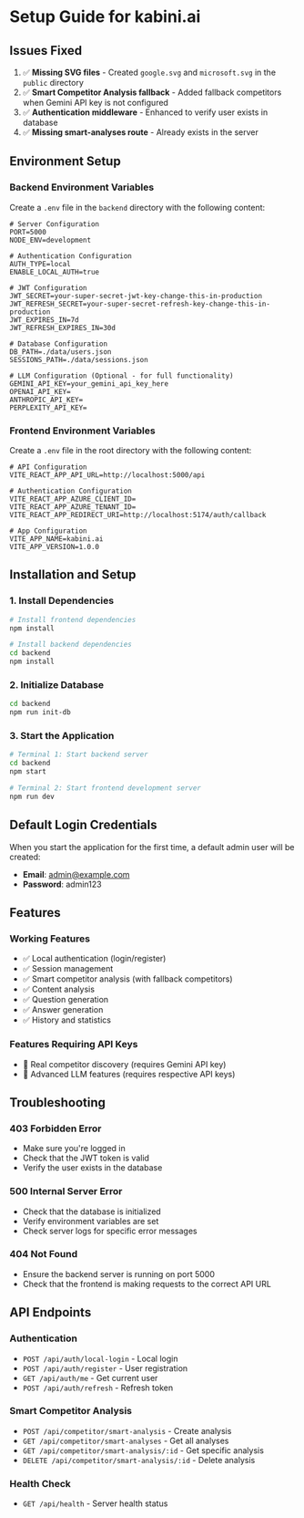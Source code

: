 # Setup Guide for kabini.ai

## Issues Fixed

1. ✅ **Missing SVG files** - Created `google.svg` and `microsoft.svg` in the `public` directory
2. ✅ **Smart Competitor Analysis fallback** - Added fallback competitors when Gemini API key is not configured
3. ✅ **Authentication middleware** - Enhanced to verify user exists in database
4. ✅ **Missing smart-analyses route** - Already exists in the server

## Environment Setup

### Backend Environment Variables

Create a `.env` file in the `backend` directory with the following content:

```env
# Server Configuration
PORT=5000
NODE_ENV=development

# Authentication Configuration
AUTH_TYPE=local
ENABLE_LOCAL_AUTH=true

# JWT Configuration
JWT_SECRET=your-super-secret-jwt-key-change-this-in-production
JWT_REFRESH_SECRET=your-super-secret-refresh-key-change-this-in-production
JWT_EXPIRES_IN=7d
JWT_REFRESH_EXPIRES_IN=30d

# Database Configuration
DB_PATH=./data/users.json
SESSIONS_PATH=./data/sessions.json

# LLM Configuration (Optional - for full functionality)
GEMINI_API_KEY=your_gemini_api_key_here
OPENAI_API_KEY=
ANTHROPIC_API_KEY=
PERPLEXITY_API_KEY=
```

### Frontend Environment Variables

Create a `.env` file in the root directory with the following content:

```env
# API Configuration
VITE_REACT_APP_API_URL=http://localhost:5000/api

# Authentication Configuration
VITE_REACT_APP_AZURE_CLIENT_ID=
VITE_REACT_APP_AZURE_TENANT_ID=
VITE_REACT_APP_REDIRECT_URI=http://localhost:5174/auth/callback

# App Configuration
VITE_APP_NAME=kabini.ai
VITE_APP_VERSION=1.0.0
```

## Installation and Setup

### 1. Install Dependencies

```bash
# Install frontend dependencies
npm install

# Install backend dependencies
cd backend
npm install
```

### 2. Initialize Database

```bash
cd backend
npm run init-db
```

### 3. Start the Application

```bash
# Terminal 1: Start backend server
cd backend
npm start

# Terminal 2: Start frontend development server
npm run dev
```

## Default Login Credentials

When you start the application for the first time, a default admin user will be created:

- **Email**: admin@example.com
- **Password**: admin123

## Features

### Working Features
- ✅ Local authentication (login/register)
- ✅ Session management
- ✅ Smart competitor analysis (with fallback competitors)
- ✅ Content analysis
- ✅ Question generation
- ✅ Answer generation
- ✅ History and statistics

### Features Requiring API Keys
- 🔧 Real competitor discovery (requires Gemini API key)
- 🔧 Advanced LLM features (requires respective API keys)

## Troubleshooting

### 403 Forbidden Error
- Make sure you're logged in
- Check that the JWT token is valid
- Verify the user exists in the database

### 500 Internal Server Error
- Check that the database is initialized
- Verify environment variables are set
- Check server logs for specific error messages

### 404 Not Found
- Ensure the backend server is running on port 5000
- Check that the frontend is making requests to the correct API URL

## API Endpoints

### Authentication
- `POST /api/auth/local-login` - Local login
- `POST /api/auth/register` - User registration
- `GET /api/auth/me` - Get current user
- `POST /api/auth/refresh` - Refresh token

### Smart Competitor Analysis
- `POST /api/competitor/smart-analysis` - Create analysis
- `GET /api/competitor/smart-analyses` - Get all analyses
- `GET /api/competitor/smart-analysis/:id` - Get specific analysis
- `DELETE /api/competitor/smart-analysis/:id` - Delete analysis

### Health Check
- `GET /api/health` - Server health status 